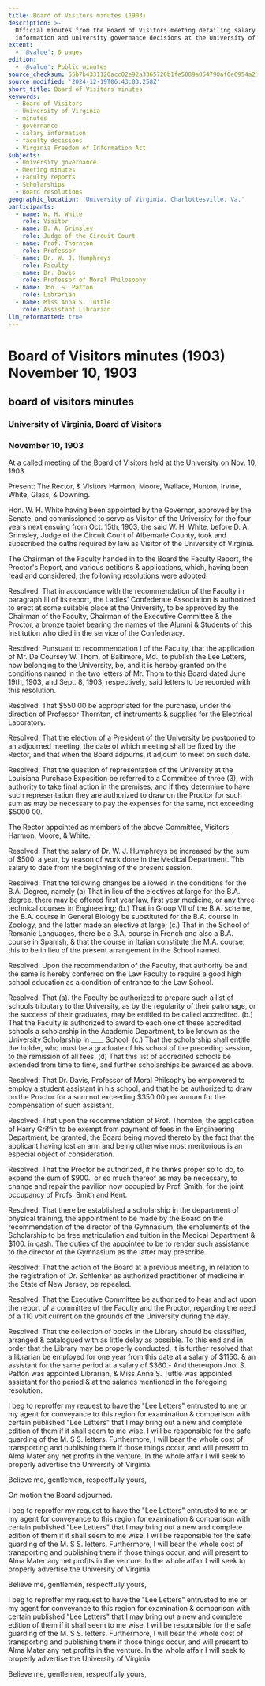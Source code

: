 ```yaml
---
title: Board of Visitors minutes (1903)
description: >-
  Official minutes from the Board of Visitors meeting detailing salary
  information and university governance decisions at the University of Virginia.
extent:
  - '@value': 0 pages
edition:
  - '@value': Public minutes
source_checksum: 55b7b4331120acc02e92a3365720b1fe5089a054790af0e6954a276b9e5f7369
source_modified: '2024-12-19T06:43:03.258Z'
short_title: Board of Visitors minutes
keywords:
  - Board of Visitors
  - University of Virginia
  - minutes
  - governance
  - salary information
  - faculty decisions
  - Virginia Freedom of Information Act
subjects:
  - University governance
  - Meeting minutes
  - Faculty reports
  - Scholarships
  - Board resolutions
geographic_location: 'University of Virginia, Charlottesville, Va.'
participants:
  - name: W. H. White
    role: Visitor
  - name: D. A. Grimsley
    role: Judge of the Circuit Court
  - name: Prof. Thornton
    role: Professor
  - name: Dr. W. J. Humphreys
    role: Faculty
  - name: Dr. Davis
    role: Professor of Moral Philosophy
  - name: Jno. S. Patton
    role: Librarian
  - name: Miss Anna S. Tuttle
    role: Assistant Librarian
llm_reformatted: true
---
```

# Board of Visitors minutes (1903) November 10, 1903

## board of visitors minutes

### University of Virginia, Board of Visitors

### November 10, 1903

At a called meeting of the Board of Visitors held at the University on Nov. 10, 1903.

Present: The Rector, & Visitors Harmon, Moore, Wallace, Hunton, Irvine, White, Glass, & Downing.

Hon. W. H. White having been appointed by the Governor, approved by the Senate, and commissioned to serve as Visitor of the University for the four years next ensuing from Oct. 15th, 1903, the said W. H. White, before D. A. Grimsley, Judge of the Circuit Court of Albemarle County, took and subscribed the oaths required by law as Visitor of the University of Virginia.

The Chairman of the Faculty handed in to the Board the Faculty Report, the Proctor's Report, and various petitions & applications, which, having been read and considered, the following resolutions were adopted:

Resolved: That in accordance with the recommendation of the Faculty in paragraph III of its report, the Ladies' Confederate Association is authorized to erect at some suitable place at the University, to be approved by the Chairman of the Faculty, Chairman of the Executive Committee & the Proctor, a bronze tablet bearing the names of the Alumni & Students of this Institution who died in the service of the Confederacy.

Resolved: Punsuant to recommendation I of the Faculty, that the application of Mr. De Coursey W. Thom, of Baltimore, Md., to publish the Lee Letters, now belonging to the University, be, and it is hereby granted on the conditions named in the two letters of Mr. Thom to this Board dated June 19th, 1903, and Sept. 8, 1903, respectively, said letters to be recorded with this resolution.

Resolved: That $550 00 be appropriated for the purchase, under the direction of Professor Thornton, of instruments & supplies for the Electrical Laboratory.

Resolved: That the election of a President of the University be postponed to an adjourned meeting, the date of which meeting shall be fixed by the Rector, and that when the Board adjourns, it adjourn to meet on such date.

Resolved: That the question of representation of the University at the Louisiana Purchase Exposition be referred to a Committee of three (3), with authority to take final action in the premises; and if they determine to have such representation they are authorized to draw on the Proctor for such sum as may be necessary to pay the expenses for the same, not exceeding $5000 00.

The Rector appointed as members of the above Committee, Visitors Harmon, Moore, & White.

Resolved: That the salary of Dr. W. J. Humphreys be increased by the sum of $500. a year, by reason of work done in the Medical Department. This salary to date from the beginning of the present session.

Resolved: That the following changes be allowed in the conditions for the B.A. Degree, namely (a) That in lieu of the electives at large for the B.A. degree, there may be offered first year law, first year medicine, or any three technical courses in Engineering; (b.) That in Group VII of the B.A. scheme, the B.A. course in General Biology be substituted for the B.A. course in Zoology, and the latter made an elective at large; (c.) That in the School of Romanie Languages, there be a B.A. course in French and also a B.A. course in Spanish, & that the course in Italian constitute the M.A. course; this to be in lieu of the present arrangement in the School named.

Resolved: Upon the recommendation of the Faculty, that authority be and the same is hereby conferred on the Law Faculty to require a good high school education as a condition of entrance to the Law School.

Resolved: That (a). the Faculty be authorized to prepare such a list of schools tributary to the University, as by the regularity of their patronage, or the success of their graduates, may be entitled to be called accredited. (b.) That the Faculty is authorized to award to each one of these accredited schools a scholarship in the Academic Department, to be known as the University Scholarship in \_\_\_\_ School; (c.) That the scholarship shall entitle the holder, who must be a graduate of his school of the preceding session, to the remission of all fees. (d) That this list of accredited schools be extended from time to time, and further scholarships be awarded as above.

Resolved: That Dr. Davis, Professor of Moral Philsophy be empowered to employ a student assistant in his school, and that he be authorized to draw on the Proctor for a sum not exceeding $350 00 per annum for the compensation of such assistant.

Resolved: That upon the recommendation of Prof. Thornton, the application of Harry Griffin to be exempt from payment of fees in the Engineering Department, be granted, the Board being moved thereto by the fact that the applicant having lost an arm and being otherwise most meritorious is an especial object of consideration.

Resolved: That the Proctor be authorized, if he thinks proper so to do, to expend the sum of $900., or so much thereof as may be necessary, to change and repair the pavilion now occupied by Prof. Smith, for the joint occupancy of Profs. Smith and Kent.

Resolved: That there be established a scholarship in the department of physical training, the appointment to be made by the Board on the recommendation of the director of the Gymnasium, the emoluments of the Scholarship to be free matriculation and tuition in the Medical Department & $100. in cash. The duties of the appointee to be to render such assistance to the director of the Gymnasium as the latter may prescribe.

Resolved: That the action of the Board at a previous meeting, in relation to the registration of Dr. Schlenker as authorized practitioner of medicine in the State of New Jersey, be repealed.

Resolved: That the Executive Committee be authorized to hear and act upon the report of a committee of the Faculty and the Proctor, regarding the need of a 110 volt current on the grounds of the University during the day.

Resolved: That the collection of books in the Library should be classified, arranged & catalogued with as little delay as possible. To this end and in order that the Library may be properly conducted, it is further resolved that a librarian be employed for one year from this date at a salary of $1150. & an assistant for the same period at a salary of $360.- And thereupon Jno. S. Patton was appointed Librarian, & Miss Anna S. Tuttle was appointed assistant for the period & at the salaries mentioned in the foregoing resolution.

I beg to reproffer my request to have the "Lee Letters" entrusted to me or my agent for conveyance to this region for examination & comparison with certain published "Lee Letters" that I may bring out a new and complete edition of them if it shall seem to me wise. I will be responsible for the safe guarding of the M. S S. letters. Furthermore, I will bear the whole cost of transporting and publishing them if those things occur, and will present to Alma Mater any net profits in the venture. In the whole affair I will seek to properly advertise the University of Virginia.

Believe me, gentlemen, respectfully yours,

On motion the Board adjourned.

I beg to reproffer my request to have the "Lee Letters" entrusted to me or my agent for conveyance to this region for examination & comparison with certain published "Lee Letters" that I may bring out a new and complete edition of them if it shall seem to me wise. I will be responsible for the safe guarding of the M. S S. letters. Furthermore, I will bear the whole cost of transporting and publishing them if those things occur, and will present to Alma Mater any net profits in the venture. In the whole affair I will seek to properly advertise the University of Virginia.

Believe me, gentlemen, respectfully yours,

I beg to reproffer my request to have the "Lee Letters" entrusted to me or my agent for conveyance to this region for examination & comparison with certain published "Lee Letters" that I may bring out a new and complete edition of them if it shall seem to me wise. I will be responsible for the safe guarding of the M. S S. letters. Furthermore, I will bear the whole cost of transporting and publishing them if those things occur, and will present to Alma Mater any net profits in the venture. In the whole affair I will seek to properly advertise the University of Virginia.

Believe me, gentlemen, respectfully yours,
